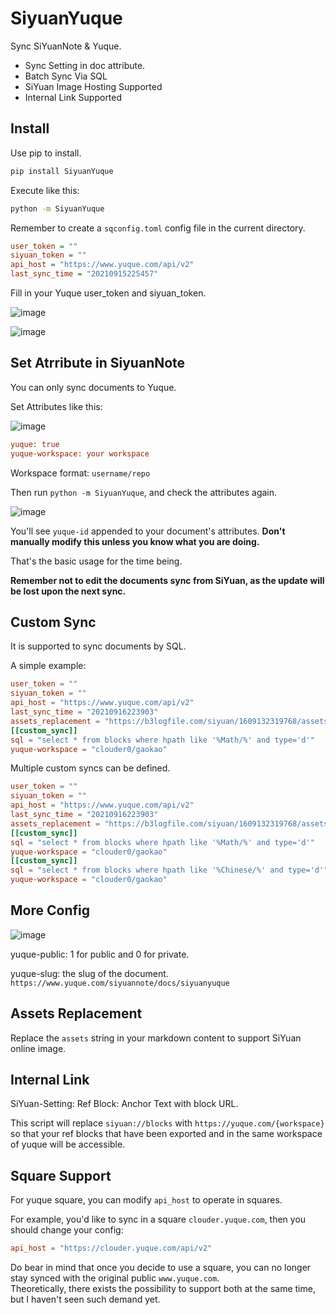 # SiyuanYuque

Sync SiYuanNote & Yuque.

- Sync Setting in doc attribute.
- Batch Sync Via SQL
- SiYuan Image Hosting Supported
- Internal Link Supported

## Install

Use pip to install.

```bash
pip install SiyuanYuque
```

Execute like this:

```bash
python -m SiyuanYuque
```

Remember to create a `sqconfig.toml` config file in the current directory.

```ini
user_token = ""
siyuan_token = ""
api_host = "https://www.yuque.com/api/v2"
last_sync_time = "20210915225457"
```

Fill in your Yuque user_token and siyuan_token.

![image](https://user-images.githubusercontent.com/41664195/133458286-41abaf7a-aab2-4c98-a758-e29f7512a8f6.png)

![image](https://user-images.githubusercontent.com/41664195/133458339-69a698d8-a133-4ef8-9419-ccec7354ddc7.png)

## Set Atrribute in SiyuanNote

You can only sync documents to Yuque.

Set Attributes like this:

![image](https://user-images.githubusercontent.com/41664195/133459061-737ca0ec-aa47-4294-b5db-4b6bb8d6a02d.png)

```ini
yuque: true
yuque-workspace: your workspace
```

Workspace format: `username/repo`

Then run `python -m SiyuanYuque`, and check the attributes again.

![image](https://user-images.githubusercontent.com/41664195/133459218-8bc181aa-2429-4075-b8b3-2b9af4f6ca7f.png)

You'll see `yuque-id` appended to your document's attributes. **Don't manually modify this unless you know what you are doing.**

That's the basic usage for the time being.

**Remember not to edit the documents sync from SiYuan, as the update will be lost upon the next sync.**

## Custom Sync

It is supported to sync documents by SQL.

A simple example:

```toml
user_token = ""
siyuan_token = ""
api_host = "https://www.yuque.com/api/v2"
last_sync_time = "20210916223903"
assets_replacement = "https://b3logfile.com/siyuan/1609132319768/assets"
[[custom_sync]]
sql = "select * from blocks where hpath like '%Math/%' and type='d'"
yuque-workspace = "clouder0/gaokao"
```

Multiple custom syncs can be defined.

```toml
user_token = ""
siyuan_token = ""
api_host = "https://www.yuque.com/api/v2"
last_sync_time = "20210916223903"
assets_replacement = "https://b3logfile.com/siyuan/1609132319768/assets"
[[custom_sync]]
sql = "select * from blocks where hpath like '%Math/%' and type='d'"
yuque-workspace = "clouder0/gaokao"
[[custom_sync]]
sql = "select * from blocks where hpath like '%Chinese/%' and type='d'"
yuque-workspace = "clouder0/gaokao"
```

## More Config

![image](https://user-images.githubusercontent.com/41664195/133639009-77031416-b9cd-4470-aa90-3f3ba00fbbd4.png)

yuque-public: 1 for public and 0 for private.

yuque-slug: the slug of the document. `https://www.yuque.com/siyuannote/docs/siyuanyuque`


## Assets Replacement

Replace the `assets` string in your markdown content to support SiYuan online image.

## Internal Link

SiYuan-Setting: Ref Block: Anchor Text with block URL.

This script will replace `siyuan://blocks` with `https://yuque.com/{workspace}` so that your ref blocks that have been exported and in the same workspace of yuque will be accessible.

## Square Support

For yuque square, you can modify `api_host` to operate in squares.  

For example, you'd like to sync in a square `clouder.yuque.com`, then you should change your config:

```toml
api_host = "https://clouder.yuque.com/api/v2"
```

Do bear in mind that once you decide to use a square, you can no longer stay synced with the original public `www.yuque.com`.  
Theoretically, there exists the possibility to support both at the same time, but I haven't seen such demand yet.
